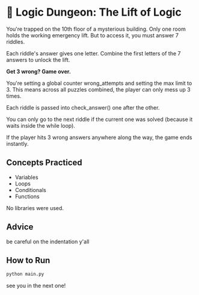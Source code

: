 # 🧠 Logic Dungeon: The Lift of Logic

You're trapped on the 10th floor of a mysterious building. Only one room holds the working emergency lift. But to access it, you must answer 7 riddles.

Each riddle's answer gives one letter. Combine the first letters of the 7 answers to unlock the lift.

**Get 3 wrong? Game over.**

You're setting a global counter wrong_attempts and setting the max limit to 3. This means across all puzzles combined, the player can only mess up 3 times.

Each riddle is passed into check_answer() one after the other.

You can only go to the next riddle if the current one was solved (because it waits inside the while loop).

If the player hits 3 wrong answers anywhere along the way, the game ends instantly.

## Concepts Practiced
- Variables
- Loops
- Conditionals
- Functions

No libraries were used.

## Advice
be careful on the indentation y'all 

## How to Run
```bash
python main.py
```

see you in the next one!